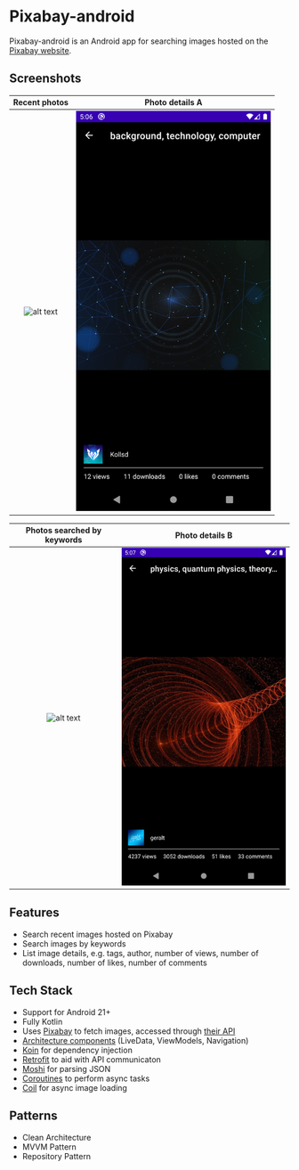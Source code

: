 # Pixabay-android

Pixabay-android is an Android app for searching images hosted on the [Pixabay website](https://pixabay.com/).

## Screenshots


Recent photos             |  Photo details A
:-------------------------:|:-------------------------:
<img src="screenshots/recent_list.png" alt="alt text" width="350px" height="auto">  |  <img src="screenshots/recent_details.png" alt="alt text" width="350px" height="auto">

Photos searched by keywords             |  Photo details B
:-------------------------:|:-------------------------:
<img src="screenshots/search_list.png" alt="alt text" width="350px" height="auto"> | <img src="screenshots/search_details.png" alt="alt text" width="350px" height="auto">

## Features

* Search recent images hosted on Pixabay
* Search images by keywords
* List image details, e.g. tags, author, number of views, number of downloads, number of likes, number of comments

## Tech Stack

* Support for Android 21+
* Fully Kotlin
* Uses [Pixabay](https://pixabay.com/) to fetch images, accessed through [their API](https://pixabay.com/api/docs/)
* [Architecture components](https://developer.android.com/topic/libraries/architecture) (LiveData, ViewModels, Navigation)
* [Koin](https://insert-koin.io/) for dependency injection
* [Retrofit](https://github.com/square/retrofit) to aid with API communicaton
* [Moshi](https://github.com/square/moshi) for parsing JSON
* [Coroutines](https://github.com/Kotlin/kotlinx.coroutines) to perform async tasks
* [Coil](https://github.com/coil-kt/coil) for async image loading

## Patterns
* Clean Architecture
* MVVM Pattern
* Repository Pattern
